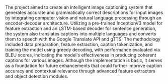 The project aimed to create an intelligent image captioning system that generates accurate and grammatically correct descriptions for input images by integrating computer vision and natural language processing through an encoder-decoder architecture. Utilizing a pre-trained InceptionV3 model for feature extraction and an LSTM-based decoder for sentence generation, the system also translates captions into multiple languages and converts them to speech with the Google Translate API and gTTS. The methodology included data preparation, feature extraction, caption tokenization, and training the model using greedy decoding, with performance evaluated via BLEU scores, indicating the model's effectiveness in producing coherent captions for various images. Although the implementation is basic, it serves as a foundation for future enhancements that could further improve caption accuracy and contextual relevance through advanced feature extractors and object detection modules.
